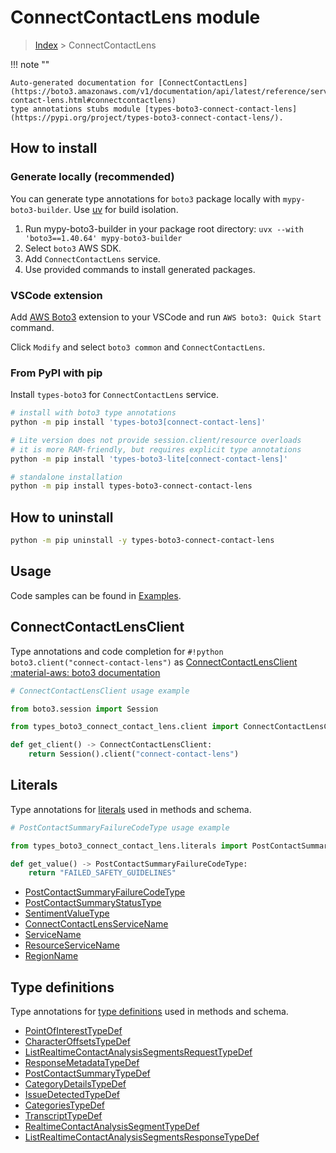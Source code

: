 #  ConnectContactLens module

> [Index](../README.md) > ConnectContactLens

!!! note ""

    Auto-generated documentation for [ConnectContactLens](https://boto3.amazonaws.com/v1/documentation/api/latest/reference/services/connect-contact-lens.html#connectcontactlens)
    type annotations stubs module [types-boto3-connect-contact-lens](https://pypi.org/project/types-boto3-connect-contact-lens/).

## How to install

### Generate locally (recommended)

You can generate type annotations for `boto3` package locally with `mypy-boto3-builder`.
Use [uv](https://docs.astral.sh/uv/getting-started/installation/) for build isolation.

1. Run mypy-boto3-builder in your package root directory: `uvx --with 'boto3==1.40.64' mypy-boto3-builder`
1. Select `boto3` AWS SDK.
1. Add `ConnectContactLens` service.
1. Use provided commands to install generated packages.


### VSCode extension

Add [AWS Boto3](https://marketplace.visualstudio.com/items?itemName=Boto3typed.boto3-ide)
extension to your VSCode and run `AWS boto3: Quick Start` command.

Click `Modify` and select `boto3 common` and `ConnectContactLens`.


### From PyPI with pip

Install `types-boto3` for `ConnectContactLens` service.

```bash
# install with boto3 type annotations
python -m pip install 'types-boto3[connect-contact-lens]'

# Lite version does not provide session.client/resource overloads
# it is more RAM-friendly, but requires explicit type annotations
python -m pip install 'types-boto3-lite[connect-contact-lens]'

# standalone installation
python -m pip install types-boto3-connect-contact-lens
```



## How to uninstall

```bash
python -m pip uninstall -y types-boto3-connect-contact-lens
```

## Usage

Code samples can be found in [Examples](./usage.md).

## ConnectContactLensClient

Type annotations and code completion for  `#!python boto3.client("connect-contact-lens")` as [ConnectContactLensClient](./client.md)
[:material-aws: boto3 documentation](https://boto3.amazonaws.com/v1/documentation/api/latest/reference/services/connect-contact-lens.html#ConnectContactLens.Client)

```python
# ConnectContactLensClient usage example

from boto3.session import Session

from types_boto3_connect_contact_lens.client import ConnectContactLensClient

def get_client() -> ConnectContactLensClient:
    return Session().client("connect-contact-lens")
```









## Literals

Type annotations for [literals](./literals.md) used in methods and schema.

```python
# PostContactSummaryFailureCodeType usage example

from types_boto3_connect_contact_lens.literals import PostContactSummaryFailureCodeType

def get_value() -> PostContactSummaryFailureCodeType:
    return "FAILED_SAFETY_GUIDELINES"
```

- [PostContactSummaryFailureCodeType](./literals.md#postcontactsummaryfailurecodetype)
- [PostContactSummaryStatusType](./literals.md#postcontactsummarystatustype)
- [SentimentValueType](./literals.md#sentimentvaluetype)
- [ConnectContactLensServiceName](./literals.md#connectcontactlensservicename)
- [ServiceName](./literals.md#servicename)
- [ResourceServiceName](./literals.md#resourceservicename)
- [RegionName](./literals.md#regionname)




## Type definitions

Type annotations for [type definitions](./type_defs.md) used in methods and schema.

- [PointOfInterestTypeDef](./type_defs.md#pointofinteresttypedef)
- [CharacterOffsetsTypeDef](./type_defs.md#characteroffsetstypedef)
- [ListRealtimeContactAnalysisSegmentsRequestTypeDef](./type_defs.md#listrealtimecontactanalysissegmentsrequesttypedef)
- [ResponseMetadataTypeDef](./type_defs.md#responsemetadatatypedef)
- [PostContactSummaryTypeDef](./type_defs.md#postcontactsummarytypedef)
- [CategoryDetailsTypeDef](./type_defs.md#categorydetailstypedef)
- [IssueDetectedTypeDef](./type_defs.md#issuedetectedtypedef)
- [CategoriesTypeDef](./type_defs.md#categoriestypedef)
- [TranscriptTypeDef](./type_defs.md#transcripttypedef)
- [RealtimeContactAnalysisSegmentTypeDef](./type_defs.md#realtimecontactanalysissegmenttypedef)
- [ListRealtimeContactAnalysisSegmentsResponseTypeDef](./type_defs.md#listrealtimecontactanalysissegmentsresponsetypedef)

